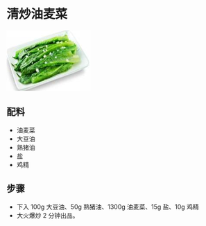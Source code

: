 # 清炒油麦菜

![清炒油麦菜](../images/清炒油麦菜.jpg)

## 配料

- 油麦菜
- 大豆油
- 熟猪油
- 盐
- 鸡精

## 步骤

- 下入 100g 大豆油、50g 熟猪油、1300g 油麦菜、15g 盐、10g 鸡精
- 大火爆炒 2 分钟出品。
